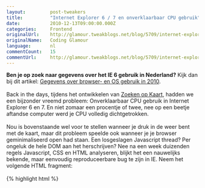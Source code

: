 ```yaml
---
layout:         post-tweakers
title:          "Internet Explorer 6 / 7 en onverklaarbaar CPU gebruik"
date:           2010-12-13T09:00:00.000Z
categories:     Frontend
originalUrl:    http://glamour.tweakblogs.net/blog/5709/internet-explorer-6-7-en-onverklaarbaar-cpu-gebruik.html
originalName:   Coding Glamour
language:       nl
commentCount:   15
commentUrl:     http://glamour.tweakblogs.net/blog/5709/internet-explorer-6-7-en-onverklaarbaar-cpu-gebruik.html#reacties
---
```


   <p class="article"><b>Ben je op zoek naar gegevens over het IE 6 gebruik in Nederland?</b> Kijk
  dan bij dit artikel: <a href="http://glamour.tweakblogs.net/blog/5881/2010-nu-eens-echte-cijfers-over-browsers-en-besturingssystemen.html"
  rel="external">Gegevens over browser- en OS gebruik in 2010</a>.
  <br>
  <br>Back in the days, tijdens het ontwikkelen van <a href="http://www.funda.nl/koop/kaart/#/heel-nederland/"
  rel="external">Zoeken op Kaart</a>, hadden we een bijzonder vreemd probleem:
  Onverklaarbaar CPU gebruik in Internet Explorer 6 en 7. En niet zomaar
  een procentje of twee, nee op een beetje aftandse computer werd je CPU
  volledig dichtgetrokken.
  <br>
  <br>Nou is bovenstaande wel voor te stellen wanneer je druk in de weer bent
  met de kaart, maar dit probleem speelde ook wanneer je je browser geminimaliseerd
  open had staan. Een losgeslagen Javascript thread? Per ongeluk de hele
  DOM aan het herschrijven? Nee na een week duizenden regels Javascript,
  CSS en HTML analyseren, blijkt het een nauwelijks bekende, maar eenvoudig
  reproduceerbare bug te zijn in IE.
  <!--more-->Neem het volgende HTML fragment:
  <br>
  <br>
{% highlight html %}
<html>
<head>
    <script src="http://www.funda.nl/js/jquery-1.4.2.min.js"></script>
    <script src="https://www.google.com/jsapi?key=ABQIAAAASJcdVIEH7yWLmVM68YmDiBTSxDmOvtmFUhTR3StE_jolX7JUMxQDdaLSrq_Gx2k4frnNgfv0mwUPGw"></script>
    <style>
        #map { background: url('http://www.funda.nl/img/misc/map-loading.gif') center no-repeat; }
    </style>
</head>
<body>
    <script>
        google.load("maps", "2", { callback: function() {
            var Map = new GMap2(document.getElementById('map'));
            Map.setCenter(new GLatLng(49, 2), 13);
        } });
    </script>
    <div id="map" style="width: 100%; height: 100%;"></div>
</body>
</html>
{% endhighlight %}
  <br>
  <br>Nothing fancy. Een eenvoudige implementatie van Google Maps. Laden we
  deze pagina echter in IE 6, dan zie je het volgende:
  <br>
  <br>
  <img src="http://www.100procentjan.nl/tweakers/strange_cpu_spike.png"
  title="http://www.100procentjan.nl/tweakers/strange_cpu_spike.png" alt="http://www.100procentjan.nl/tweakers/strange_cpu_spike.png">
  <br>
<i>Ja, dit is VirtualBox! Het probleem speelt ook op fysieke machines. De 13% CPU is op een quadcore machine (ergo: 50% CPU op 1 core van 2.4 GHz).</i>
  <br>
  <br>Wanneer je in IE een background image gebruikt waar je vervolgens een
  grafisch heavy layer overheen legt (bijvoorbeeld Maps, maar ook Flash),
  krijg je bovenstaande behavior! Oplossing?
  <br>
  <br>
  <br>
{% highlight js %}
    var Map = new GMap2(document.getElementById('map'));
    Map.setCenter(new GLatLng(49, 2), 13);
    $('#map').css({background: ''}); // verwijder loading image na laden
{% endhighlight %}
  <br>
  <br>En de CPU utilization is weer normaal!
  <br>
  <br>
  <img src="http://www.100procentjan.nl/tweakers/geen_cpu_spike.png" title="http://www.100procentjan.nl/tweakers/geen_cpu_spike.png"
  alt="http://www.100procentjan.nl/tweakers/geen_cpu_spike.png">
</p>
   